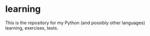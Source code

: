 # learning
This is the repository for my Python (and possibly other languages) learning, exercises, tests. 
